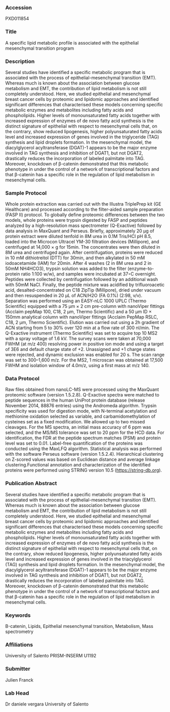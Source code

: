 ### Accession
PXD011854

### Title
A specific lipid metabolic profile is associated with the epithelial mesenchymal transition program

### Description
Several studies have identified a specific metabolic program that is associated with the process of epithelial-mesenchymal transition (EMT). Whereas much is known about the association between glucose metabolism and EMT, the contribution of lipid metabolism is not still completely understood. Here, we studied epithelial and mesenchymal breast cancer cells by proteomic and lipidomic approaches and identified significant differences that characterised these models concerning specific metabolic enzymes and metabolites including fatty acids and phospholipids. Higher levels of monounsaturated fatty acids together with increased expression of enzymes of de novo fatty acid synthesis is the distinct signature of epithelial with respect to mesenchymal cells that, on the contrary, show reduced lipogenesis, higher polyunsaturated fatty acids level and increased expression of genes involved in the triglyceride (TAG) synthesis and lipid droplets formation. In the mesenchymal model, the diacylglycerol acyltransferase (DGAT)-1 appears to be the major enzyme involved in TAG synthesis and inhibition of DGAT1, but not DGAT2, drastically reduces the incorporation of labeled palmitate into TAG. Moreover, knockdown of β-catenin demonstrated that this metabolic phenotype in under the control of a network of transcriptional factors and that β-catenin has a specific role in the regulation of lipid metabolism in mesenchymal cells.

### Sample Protocol
Whole protein extraction was carried out with the Illustra TriplePrep kit (GE Healthcare) and processed according to the filter-aided sample preparation (FASP II) protocol. To globally define proteomic differences between the two models, whole proteins were trypsin digested by FASP and peptides analyzed by a high-resolution mass spectrometer (Q-Exactive) followed by data analysis in MaxQuant and Perseus. Briefly, approximately 20 μg of protein extract were diluted tenfold in 8M urea in 0.1M Tris/HCl pH 8.5, loaded into the Microcon Ultracel YM-30 filtration devices (Millipore), and centrifuged at 14,000 × g for 15min. The concentrates were then diluted in 8M urea and centrifuged again. After centrifugation, proteins were reduced in 10 mM dithiotreitol (DTT) for 30min, and then alkylated in 50 mM iodoacetamide (IAM) for 20min. After 4 washes (2 in 8M urea and 2 in 50mM NH4HCO3), trypsin solution was added to the filter (enzyme-to-protein ratio 1:100 w/w), and samples were incubated at 37◦C overnight. Peptides were collected by centrifugation followed by an additional wash with 50mM NaCl. Finally, the peptide mixture was acidified by trifluoroacetic acid, desalted-concentrated on C18 ZipTip (Millipore), dried under vacuum and then resuspended in 20 μL of ACN/H2O (FA 0.1%) (2:98, v/v). Separation was performed using an EASY-nLC 1000 UPLC (Thermo Scientific) equipped with a 75 μm × 2 cm pre-column with nanoViper fittings (Acclaim pepMap 100, C18, 2 μm, Thermo Scientific) and a 50 μm ID × 150mm analytical column with nanoViper fittings (Acclaim PepMap RSLC, C18, 2 μm, Thermo Scientific). Elution was carried out using a 2h gradient of ACN starting from 5 to 30% over 120 min at a flow rate of 300 nl/min. The Q-Exactive instrument (Thermo Scientific) was set to acquire top 10 MS2 with a spray voltage of 1.6 kV. The survey scans were taken at 70,000 FWHM (at m/z 400) resolving power in positive ion mode and using a target of 3E6 and default charge state of +2. Unassigned and +1 charge states were rejected, and dynamic exclusion was enabled for 20 s. The scan range was set to 300–1,600 m/z. For the MS2, 1 microscan was obtained at 17,500 FWHM and isolation window of 4.0m/z, using a first mass at m/z 140.

### Data Protocol
Raw files obtained from nanoLC-MS were processed using the MaxQuant proteomic software (version 1.5.2.8). Q-Exactive spectra were matched to peptide sequences in the human UniProt protein database (release November 2014, 88876 entries) using the Andromeda algorithm. Trypsin specificity was used for digestion mode, with N-terminal acetylation and methionine oxidation selected as variable, and carbamidomethylation of cysteines set as a fixed modification. We allowed up to two missed cleavages. For the MS spectra, an initial mass accuracy of 6 ppm was selected, and the MS/MS tolerance was set to 20 ppm for the HCD data. For identification, the FDR at the peptide spectrum matches (PSM) and protein level was set to 0.01. Label-free quantification of the proteins was conducted using the MaxLFQ algorithm. Statistical analysis was performed with the software Perseus software (version 1.5.2.4). Hierarchical clustering on Z-scored values was based on Euclidean distance and average linkage clustering.Functional annotation and characterization of the identified proteins were performed using STRING version 10.5 (https://string-db.org).

### Publication Abstract
Several studies have identified a specific metabolic program that is associated with the process of epithelial-mesenchymal transition (EMT). Whereas much is known about the association between glucose metabolism and EMT, the contribution of lipid metabolism is not still completely understood. Here, we studied epithelial and mesenchymal breast cancer cells by proteomic and lipidomic approaches and identified significant differences that characterised these models concerning specific metabolic enzymes and metabolites including fatty acids and phospholipids. Higher levels of monounsaturated fatty acids together with increased expression of enzymes of de novo fatty acid synthesis is the distinct signature of epithelial with respect to mesenchymal cells that, on the contrary, show reduced lipogenesis, higher polyunsaturated fatty acids level and increased expression of genes involved in the triacylglycerol (TAG) synthesis and lipid droplets formation. In the mesenchymal model, the diacylglycerol acyltransferase (DGAT)-1 appears to be the major enzyme involved in TAG synthesis and inhibition of DGAT1, but not DGAT2, drastically reduces the incorporation of labeled palmitate into TAG. Moreover, knockdown of &#x3b2;-catenin demonstrated that this metabolic phenotype in under the control of a network of transcriptional factors and that &#x3b2;-catenin has a specific role in the regulation of lipid metabolism in mesenchymal cells.

### Keywords
Β-catenin, Lipids, Epithelial mesenchymal transition, Metabolism, Mass spectrometry

### Affiliations
University of Salento
PRISM-INSERM U1192

### Submitter
Julien Franck

### Lab Head
Dr daniele vergara
University of Salento


